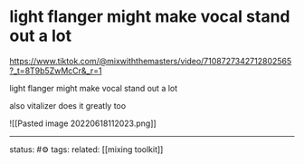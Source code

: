 # light flanger might make vocal stand out a lot
https://www.tiktok.com/@mixwiththemasters/video/7108727342712802565?_t=8T9b5ZwMcCr&_r=1

light flanger might make vocal stand out a lot

also vitalizer does it greatly too

![[Pasted image 20220618112023.png]]



---
status: #⚙️ 
tags: 
related: [[mixing toolkit]]
